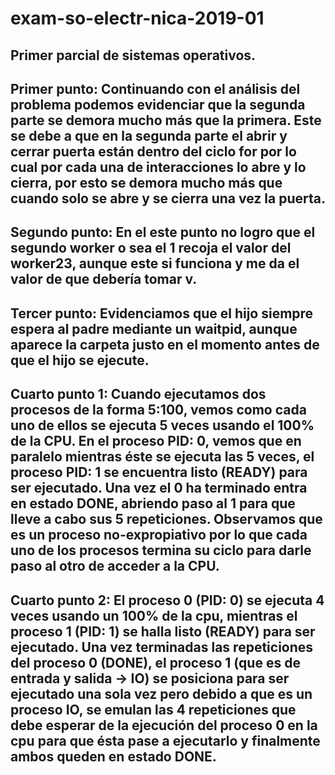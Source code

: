 # exam-so-electr-nica-2019-01
## Primer parcial de sistemas operativos.
## Primer punto: Continuando con el análisis del problema podemos evidenciar que la segunda parte se demora mucho más que la primera. Este se debe a que en la segunda parte el abrir y cerrar puerta están dentro del ciclo for por lo cual por cada una de interacciones lo abre y lo cierra, por esto se demora mucho más que cuando solo se abre y se cierra una vez la puerta.
## Segundo punto: En el este punto no logro que el segundo worker o sea el 1 recoja el valor del worker23, aunque este si funciona y me da el valor de que debería tomar v.
## Tercer punto: Evidenciamos que el hijo siempre espera al padre mediante un waitpid, aunque aparece la carpeta justo en el momento antes de que el hijo se ejecute.
## Cuarto punto 1: Cuando ejecutamos dos procesos de la forma 5:100, vemos como cada uno de ellos se ejecuta 5 veces usando el 100% de la CPU. En el proceso PID: 0, vemos que en paralelo mientras éste se ejecuta las 5 veces, el proceso PID: 1 se encuentra listo (READY) para ser ejecutado. Una vez el 0 ha terminado entra en estado DONE, abriendo paso al 1 para que lleve a cabo sus 5 repeticiones. Observamos que es un proceso no-expropiativo por lo que cada uno de los procesos termina su ciclo para darle paso al otro de acceder a la CPU.
## Cuarto punto 2: El proceso 0 (PID: 0) se ejecuta 4 veces usando un 100% de la cpu, mientras el proceso 1 (PID: 1) se halla listo (READY) para ser ejecutado. Una vez terminadas las repeticiones del proceso 0 (DONE), el proceso 1 (que es de entrada y salida → IO) se posiciona para ser ejecutado una sola vez pero debido a que es un proceso IO, se emulan las 4 repeticiones que debe esperar de la ejecución del proceso 0 en la cpu para que ésta pase a ejecutarlo y finalmente ambos queden en estado DONE.

